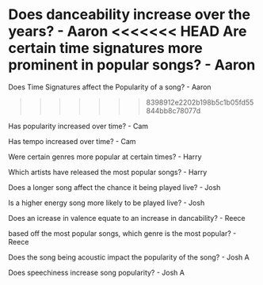 Does danceability increase over the years? - Aaron
<<<<<<< HEAD
Are certain time signatures more prominent in popular songs? - Aaron
=======

Does Time Signatures affect the Popularity of a song? - Aaron
>>>>>>> 8398912e2202b198b5c1b05fd55844bb8c78077d

Has popularity increased over time? - Cam

Has tempo increased over time? - Cam

Were certain genres more popular at certain times? - Harry

Which artists have released the most popular songs? - Harry

Does a longer song affect the chance it being played live? - Josh

Is a higher energy song more likely to be played live? - Josh

Does an icrease in valence equate to an increase in dancability? - Reece

based off the most popular songs, which genre is the most popular? - Reece

Does the song being acoustic impact the popularity of the song? - Josh A

Does speechiness increase song popularity? - Josh A
